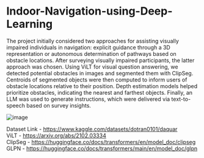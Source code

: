# Indoor-Navigation-using-Deep-Learning

The project initially considered two approaches for assisting visually impaired individuals in navigation: explicit guidance through a 3D representation or autonomous determination of pathways based on obstacle locations. After surveying visually impaired participants, the latter approach was chosen. 
Using ViLT for visual question answering, we detected potential obstacles in images and segmented them with ClipSeg. Centroids of segmented objects were then computed to inform users of obstacle locations relative to their position. Depth estimation models helped prioritize obstacles, indicating the nearest and farthest objects. Finally, an LLM was used to generate instructions, which were delivered via text-to-speech based on survey insights.




![image](https://github.com/ShreejanKumar/Indoor-Navigation-using-Deep-Learning/assets/99002627/1bbf5766-86ec-424c-ac05-0b54905d0cac)


Dataset Link - https://www.kaggle.com/datasets/dotran0101/daquar <br>
ViLT - https://arxiv.org/abs/2102.03334 <br>
ClipSeg - https://huggingface.co/docs/transformers/en/model_doc/clipseg <br>
GLPN - https://huggingface.co/docs/transformers/main/en/model_doc/glpn <br>
